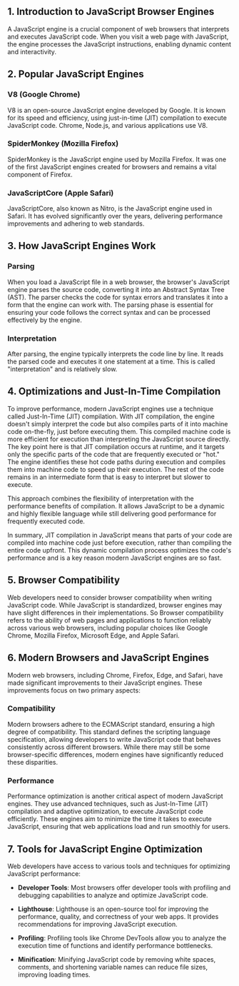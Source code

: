 
## 1. Introduction to JavaScript Browser Engines

A JavaScript engine is a crucial component of web browsers that interprets and executes JavaScript code. 
When you visit a web page with JavaScript, the engine processes the JavaScript instructions, enabling dynamic content and interactivity.

## 2. Popular JavaScript Engines

### V8 (Google Chrome)

V8 is an open-source JavaScript engine developed by Google. It is known for its speed and efficiency, using just-in-time (JIT) compilation to execute JavaScript code.
Chrome, Node.js, and various applications use V8.

### SpiderMonkey (Mozilla Firefox)

SpiderMonkey is the JavaScript engine used by Mozilla Firefox. It was one of the first JavaScript engines created for browsers and remains a vital component of Firefox.

### JavaScriptCore (Apple Safari)

JavaScriptCore, also known as Nitro, is the JavaScript engine used in Safari. It has evolved significantly over the years, delivering performance improvements and adhering to web standards.

## 3. How JavaScript Engines Work

### Parsing

When you load a JavaScript file in a web browser, the browser's JavaScript engine parses the source code, converting it into an Abstract Syntax Tree (AST). The parser checks the code for syntax errors and translates it into a form that the engine can work with. The parsing phase is essential for ensuring your code follows the correct syntax and can be processed effectively by the engine.

### Interpretation

After parsing, the engine typically interprets the code line by line. It reads the parsed code and executes it one statement at a time. This is called "interpretation" and is relatively slow.

## 4. Optimizations and Just-In-Time Compilation

To improve performance, modern JavaScript engines use a technique called Just-In-Time (JIT) compilation. With JIT compilation, the engine doesn't simply interpret the code but also compiles parts of it into machine code on-the-fly, just before executing them. This compiled machine code is more efficient for execution than interpreting the JavaScript source directly.
The key point here is that JIT compilation occurs at runtime, and it targets only the specific parts of the code that are frequently executed or "hot." The engine identifies these hot code paths during execution and compiles them into machine code to speed up their execution. The rest of the code remains in an intermediate form that is easy to interpret but slower to execute.

This approach combines the flexibility of interpretation with the performance benefits of compilation. It allows JavaScript to be a dynamic and highly flexible language while still delivering good performance for frequently executed code.

In summary, JIT compilation in JavaScript means that parts of your code are compiled into machine code just before execution, rather than compiling the entire code upfront. This dynamic compilation process optimizes the code's performance and is a key reason modern JavaScript engines are so fast.

## 5. Browser Compatibility

Web developers need to consider browser compatibility when writing JavaScript code. While JavaScript is standardized, browser engines may have slight differences in their implementations. So Browser compatibility refers to the ability of web pages and applications to function reliably across various web browsers, including popular choices like Google Chrome, Mozilla Firefox, Microsoft Edge, and Apple Safari.

## 6. Modern Browsers and JavaScript Engines
Modern web browsers, including Chrome, Firefox, Edge, and Safari, have made significant improvements to their JavaScript engines. These improvements focus on two primary aspects:

### Compatibility
Modern browsers adhere to the ECMAScript standard, ensuring a high degree of compatibility. This standard defines the scripting language specification, allowing developers to write JavaScript code that behaves consistently across different browsers. While there may still be some browser-specific differences, modern engines have significantly reduced these disparities.

### Performance
Performance optimization is another critical aspect of modern JavaScript engines. They use advanced techniques, such as Just-In-Time (JIT) compilation and adaptive optimization, to execute JavaScript code efficiently. These engines aim to minimize the time it takes to execute JavaScript, ensuring that web applications load and run smoothly for users.

## 7. Tools for JavaScript Engine Optimization

Web developers have access to various tools and techniques for optimizing JavaScript performance:

- **Developer Tools**: Most browsers offer developer tools with profiling and debugging capabilities to analyze and optimize JavaScript code.

- **Lighthouse**: Lighthouse is an open-source tool for improving the performance, quality, and correctness of your web apps. It provides recommendations for improving JavaScript execution.

- **Profiling**: Profiling tools like Chrome DevTools allow you to analyze the execution time of functions and identify performance bottlenecks.

- **Minification**: Minifying JavaScript code by removing white spaces, comments, and shortening variable names can reduce file sizes, improving loading times.

